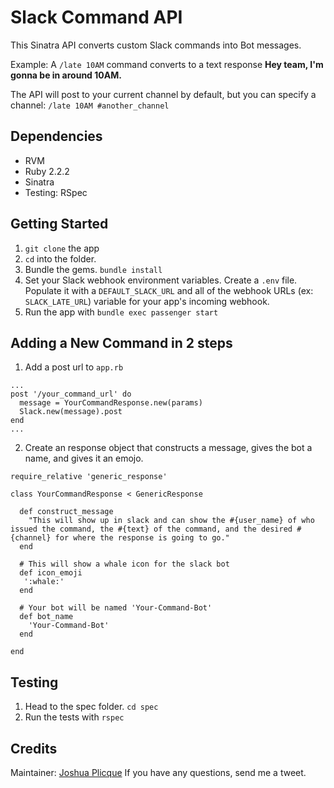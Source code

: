 # Slack Command API

This Sinatra API converts custom Slack commands into Bot messages.

Example:
A `/late 10AM` command converts to a text response **Hey team, I'm gonna be in around 10AM.**

The API will post to your current channel by default, but you can specify a channel: `/late 10AM #another_channel`

## Dependencies

* RVM
* Ruby 2.2.2
* Sinatra
* Testing: RSpec

## Getting Started
1. `git clone` the app
2. `cd` into the folder.
3. Bundle the gems. `bundle install`
4. Set your Slack webhook environment variables. Create a `.env` file. Populate it with a `DEFAULT_SLACK_URL` and all of the webhook URLs (ex: `SLACK_LATE_URL`) variable for your app's incoming webhook.
4. Run the app with `bundle exec passenger start`

## Adding a New Command in 2 steps
1. Add a post url to `app.rb`
```
...
post '/your_command_url' do
  message = YourCommandResponse.new(params)
  Slack.new(message).post
end
...
```
2. Create an response object that constructs a message, gives the bot a name, and gives it an emojo.
```
require_relative 'generic_response'

class YourCommandResponse < GenericResponse

  def construct_message
    "This will show up in slack and can show the #{user_name} of who issued the command, the #{text} of the command, and the desired #{channel} for where the response is going to go."
  end

  # This will show a whale icon for the slack bot
  def icon_emoji
   ':whale:'
  end

  # Your bot will be named 'Your-Command-Bot'
  def bot_name
    'Your-Command-Bot'
  end

end
```
## Testing
1. Head to the spec folder. `cd spec`
2. Run the tests with `rspec`

## Credits
Maintainer: [Joshua Plicque](https://twitter.com/GoHard_EveryDay)
If you have any questions, send me a tweet.
